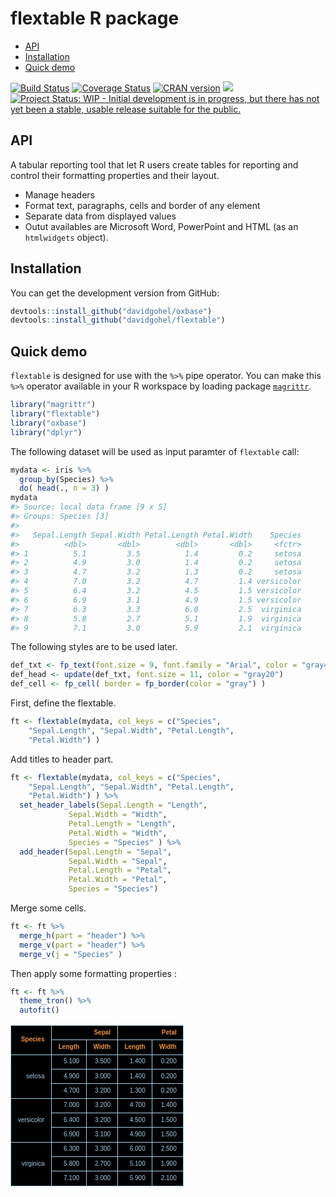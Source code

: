 flextable R package
================

-   [API](#api)
-   [Installation](#installation)
-   [Quick demo](#quick-demo)

<!-- README.md is generated from README.Rmd. Please edit that file -->
[![Build Status](https://travis-ci.org/davidgohel/flextable.svg?branch=master)](https://travis-ci.org/davidgohel/flextable) [![Coverage Status](https://img.shields.io/codecov/c/github/davidgohel/flextable/master.svg)](https://codecov.io/github/davidgohel/flextable?branch=master) [![CRAN version](http://www.r-pkg.org/badges/version/flextable)](https://cran.r-project.org/package=flextable) ![](http://cranlogs.r-pkg.org/badges/grand-total/flextable) [![Project Status: WIP - Initial development is in progress, but there has not yet been a stable, usable release suitable for the public.](http://www.repostatus.org/badges/latest/wip.svg)](http://www.repostatus.org/#wip)

API
---

A tabular reporting tool that let R users create tables for reporting and control their formatting properties and their layout.

-   Manage headers
-   Format text, paragraphs, cells and border of any element
-   Separate data from displayed values
-   Outut availables are Microsoft Word, PowerPoint and HTML (as an `htmlwidgets` object).

Installation
------------

You can get the development version from GitHub:

``` r
devtools::install_github("davidgohel/oxbase")
devtools::install_github("davidgohel/flextable")
```

Quick demo
----------

`flextable` is designed for use with the `%>%` pipe operator. You can make this `%>%` operator available in your R workspace by loading package [`magrittr`](https://cran.r-project.org/package=magrittr).

``` r
library("magrittr")
library("flextable")
library("oxbase")
library("dplyr")
```

The following dataset will be used as input paramter of `flextable` call:

``` r
mydata <- iris %>% 
  group_by(Species) %>% 
  do( head(., n = 3) )
mydata
#> Source: local data frame [9 x 5]
#> Groups: Species [3]
#> 
#>   Sepal.Length Sepal.Width Petal.Length Petal.Width    Species
#>          <dbl>       <dbl>        <dbl>       <dbl>     <fctr>
#> 1          5.1         3.5          1.4         0.2     setosa
#> 2          4.9         3.0          1.4         0.2     setosa
#> 3          4.7         3.2          1.3         0.2     setosa
#> 4          7.0         3.2          4.7         1.4 versicolor
#> 5          6.4         3.2          4.5         1.5 versicolor
#> 6          6.9         3.1          4.9         1.5 versicolor
#> 7          6.3         3.3          6.0         2.5  virginica
#> 8          5.8         2.7          5.1         1.9  virginica
#> 9          7.1         3.0          5.9         2.1  virginica
```

The following styles are to be used later.

``` r
def_txt <- fp_text(font.size = 9, font.family = "Arial", color = "gray40")
def_head <- update(def_txt, font.size = 11, color = "gray20")
def_cell <- fp_cell( border = fp_border(color = "gray") )
```

First, define the flextable.

``` r
ft <- flextable(mydata, col_keys = c("Species", 
    "Sepal.Length", "Sepal.Width", "Petal.Length", 
    "Petal.Width") )
```

Add titles to header part.

``` r
ft <- flextable(mydata, col_keys = c("Species", 
    "Sepal.Length", "Sepal.Width", "Petal.Length", 
    "Petal.Width") ) %>%
  set_header_labels(Sepal.Length = "Length", 
             Sepal.Width = "Width",
             Petal.Length = "Length",
             Petal.Width = "Width", 
             Species = "Species" ) %>%
  add_header(Sepal.Length = "Sepal", 
             Sepal.Width = "Sepal",
             Petal.Length = "Petal",
             Petal.Width = "Petal", 
             Species = "Species") 
```

Merge some cells.

``` r
ft <- ft %>% 
  merge_h(part = "header") %>% 
  merge_v(part = "header") %>% 
  merge_v(j = "Species" ) 
```

Then apply some formatting properties :

``` r
ft <- ft %>% 
  theme_tron() %>% 
  autofit() 
```

<table class="tabwid">
<col width="55">
<col width="46">
<col width="40">
<col width="46">
<col width="40">
<thead>
<tr>
<td rowspan="2" class="cd86c2cabaccff902b15ac957451e7e4b">
<p style="margin:0pt;text-align:right;border-bottom: 0pt solid rgba(0,0,0,1.00);border-top: 0pt solid rgba(0,0,0,1.00);border-left: 0pt solid rgba(0,0,0,1.00);border-right: 0pt solid rgba(0,0,0,1.00);padding-top:2pt;padding-bottom:2pt;padding-left:2pt;padding-right:2pt;background-color:transparent;">
<span style="font-family:'Arial';color:rgba(236,147,70,1.00);font-size:10px;font-style:normal;font-weight:bold;text-decoration:none;background-color:transparent;">Species</span>
</p>
</td>
<td colspan="2" class="cd86c2cabaccff902b15ac957451e7e4b">
<p style="margin:0pt;text-align:right;border-bottom: 0pt solid rgba(0,0,0,1.00);border-top: 0pt solid rgba(0,0,0,1.00);border-left: 0pt solid rgba(0,0,0,1.00);border-right: 0pt solid rgba(0,0,0,1.00);padding-top:2pt;padding-bottom:2pt;padding-left:2pt;padding-right:2pt;background-color:transparent;">
<span style="font-family:'Arial';color:rgba(236,147,70,1.00);font-size:10px;font-style:normal;font-weight:bold;text-decoration:none;background-color:transparent;">Sepal</span>
</p>
</td>
<td colspan="2" class="cd86c2cabaccff902b15ac957451e7e4b">
<p style="margin:0pt;text-align:right;border-bottom: 0pt solid rgba(0,0,0,1.00);border-top: 0pt solid rgba(0,0,0,1.00);border-left: 0pt solid rgba(0,0,0,1.00);border-right: 0pt solid rgba(0,0,0,1.00);padding-top:2pt;padding-bottom:2pt;padding-left:2pt;padding-right:2pt;background-color:transparent;">
<span style="font-family:'Arial';color:rgba(236,147,70,1.00);font-size:10px;font-style:normal;font-weight:bold;text-decoration:none;background-color:transparent;">Petal</span>
</p>
</td>
</tr>
<tr>
<td class="cd86c2cabaccff902b15ac957451e7e4b">
<p style="margin:0pt;text-align:right;border-bottom: 0pt solid rgba(0,0,0,1.00);border-top: 0pt solid rgba(0,0,0,1.00);border-left: 0pt solid rgba(0,0,0,1.00);border-right: 0pt solid rgba(0,0,0,1.00);padding-top:2pt;padding-bottom:2pt;padding-left:2pt;padding-right:2pt;background-color:transparent;">
<span style="font-family:'Arial';color:rgba(236,147,70,1.00);font-size:10px;font-style:normal;font-weight:bold;text-decoration:none;background-color:transparent;">Length</span>
</p>
</td>
<td class="cd86c2cabaccff902b15ac957451e7e4b">
<p style="margin:0pt;text-align:right;border-bottom: 0pt solid rgba(0,0,0,1.00);border-top: 0pt solid rgba(0,0,0,1.00);border-left: 0pt solid rgba(0,0,0,1.00);border-right: 0pt solid rgba(0,0,0,1.00);padding-top:2pt;padding-bottom:2pt;padding-left:2pt;padding-right:2pt;background-color:transparent;">
<span style="font-family:'Arial';color:rgba(236,147,70,1.00);font-size:10px;font-style:normal;font-weight:bold;text-decoration:none;background-color:transparent;">Width</span>
</p>
</td>
<td class="cd86c2cabaccff902b15ac957451e7e4b">
<p style="margin:0pt;text-align:right;border-bottom: 0pt solid rgba(0,0,0,1.00);border-top: 0pt solid rgba(0,0,0,1.00);border-left: 0pt solid rgba(0,0,0,1.00);border-right: 0pt solid rgba(0,0,0,1.00);padding-top:2pt;padding-bottom:2pt;padding-left:2pt;padding-right:2pt;background-color:transparent;">
<span style="font-family:'Arial';color:rgba(236,147,70,1.00);font-size:10px;font-style:normal;font-weight:bold;text-decoration:none;background-color:transparent;">Length</span>
</p>
</td>
<td class="cd86c2cabaccff902b15ac957451e7e4b">
<p style="margin:0pt;text-align:right;border-bottom: 0pt solid rgba(0,0,0,1.00);border-top: 0pt solid rgba(0,0,0,1.00);border-left: 0pt solid rgba(0,0,0,1.00);border-right: 0pt solid rgba(0,0,0,1.00);padding-top:2pt;padding-bottom:2pt;padding-left:2pt;padding-right:2pt;background-color:transparent;">
<span style="font-family:'Arial';color:rgba(236,147,70,1.00);font-size:10px;font-style:normal;font-weight:bold;text-decoration:none;background-color:transparent;">Width</span>
</p>
</td>
</tr>
</thead>
<tbody>
<tr>
<td rowspan="3" class="cd86c2cabaccff902b15ac957451e7e4b">
<p style="margin:0pt;text-align:right;border-bottom: 0pt solid rgba(0,0,0,1.00);border-top: 0pt solid rgba(0,0,0,1.00);border-left: 0pt solid rgba(0,0,0,1.00);border-right: 0pt solid rgba(0,0,0,1.00);padding-top:2pt;padding-bottom:2pt;padding-left:2pt;padding-right:2pt;background-color:transparent;">
<span style="font-family:'Arial';color:rgba(164,206,229,1.00);font-size:10px;font-style:normal;font-weight:normal;text-decoration:none;background-color:transparent;">setosa</span>
</p>
</td>
<td class="cd86c2cabaccff902b15ac957451e7e4b">
<p style="margin:0pt;text-align:right;border-bottom: 0pt solid rgba(0,0,0,1.00);border-top: 0pt solid rgba(0,0,0,1.00);border-left: 0pt solid rgba(0,0,0,1.00);border-right: 0pt solid rgba(0,0,0,1.00);padding-top:2pt;padding-bottom:2pt;padding-left:2pt;padding-right:2pt;background-color:transparent;">
<span style="font-family:'Arial';color:rgba(164,206,229,1.00);font-size:10px;font-style:normal;font-weight:normal;text-decoration:none;background-color:transparent;">5.100</span>
</p>
</td>
<td class="cd86c2cabaccff902b15ac957451e7e4b">
<p style="margin:0pt;text-align:right;border-bottom: 0pt solid rgba(0,0,0,1.00);border-top: 0pt solid rgba(0,0,0,1.00);border-left: 0pt solid rgba(0,0,0,1.00);border-right: 0pt solid rgba(0,0,0,1.00);padding-top:2pt;padding-bottom:2pt;padding-left:2pt;padding-right:2pt;background-color:transparent;">
<span style="font-family:'Arial';color:rgba(164,206,229,1.00);font-size:10px;font-style:normal;font-weight:normal;text-decoration:none;background-color:transparent;">3.500</span>
</p>
</td>
<td class="cd86c2cabaccff902b15ac957451e7e4b">
<p style="margin:0pt;text-align:right;border-bottom: 0pt solid rgba(0,0,0,1.00);border-top: 0pt solid rgba(0,0,0,1.00);border-left: 0pt solid rgba(0,0,0,1.00);border-right: 0pt solid rgba(0,0,0,1.00);padding-top:2pt;padding-bottom:2pt;padding-left:2pt;padding-right:2pt;background-color:transparent;">
<span style="font-family:'Arial';color:rgba(164,206,229,1.00);font-size:10px;font-style:normal;font-weight:normal;text-decoration:none;background-color:transparent;">1.400</span>
</p>
</td>
<td class="cd86c2cabaccff902b15ac957451e7e4b">
<p style="margin:0pt;text-align:right;border-bottom: 0pt solid rgba(0,0,0,1.00);border-top: 0pt solid rgba(0,0,0,1.00);border-left: 0pt solid rgba(0,0,0,1.00);border-right: 0pt solid rgba(0,0,0,1.00);padding-top:2pt;padding-bottom:2pt;padding-left:2pt;padding-right:2pt;background-color:transparent;">
<span style="font-family:'Arial';color:rgba(164,206,229,1.00);font-size:10px;font-style:normal;font-weight:normal;text-decoration:none;background-color:transparent;">0.200</span>
</p>
</td>
</tr>
<tr>
<td class="cd86c2cabaccff902b15ac957451e7e4b">
<p style="margin:0pt;text-align:right;border-bottom: 0pt solid rgba(0,0,0,1.00);border-top: 0pt solid rgba(0,0,0,1.00);border-left: 0pt solid rgba(0,0,0,1.00);border-right: 0pt solid rgba(0,0,0,1.00);padding-top:2pt;padding-bottom:2pt;padding-left:2pt;padding-right:2pt;background-color:transparent;">
<span style="font-family:'Arial';color:rgba(164,206,229,1.00);font-size:10px;font-style:normal;font-weight:normal;text-decoration:none;background-color:transparent;">4.900</span>
</p>
</td>
<td class="cd86c2cabaccff902b15ac957451e7e4b">
<p style="margin:0pt;text-align:right;border-bottom: 0pt solid rgba(0,0,0,1.00);border-top: 0pt solid rgba(0,0,0,1.00);border-left: 0pt solid rgba(0,0,0,1.00);border-right: 0pt solid rgba(0,0,0,1.00);padding-top:2pt;padding-bottom:2pt;padding-left:2pt;padding-right:2pt;background-color:transparent;">
<span style="font-family:'Arial';color:rgba(164,206,229,1.00);font-size:10px;font-style:normal;font-weight:normal;text-decoration:none;background-color:transparent;">3.000</span>
</p>
</td>
<td class="cd86c2cabaccff902b15ac957451e7e4b">
<p style="margin:0pt;text-align:right;border-bottom: 0pt solid rgba(0,0,0,1.00);border-top: 0pt solid rgba(0,0,0,1.00);border-left: 0pt solid rgba(0,0,0,1.00);border-right: 0pt solid rgba(0,0,0,1.00);padding-top:2pt;padding-bottom:2pt;padding-left:2pt;padding-right:2pt;background-color:transparent;">
<span style="font-family:'Arial';color:rgba(164,206,229,1.00);font-size:10px;font-style:normal;font-weight:normal;text-decoration:none;background-color:transparent;">1.400</span>
</p>
</td>
<td class="cd86c2cabaccff902b15ac957451e7e4b">
<p style="margin:0pt;text-align:right;border-bottom: 0pt solid rgba(0,0,0,1.00);border-top: 0pt solid rgba(0,0,0,1.00);border-left: 0pt solid rgba(0,0,0,1.00);border-right: 0pt solid rgba(0,0,0,1.00);padding-top:2pt;padding-bottom:2pt;padding-left:2pt;padding-right:2pt;background-color:transparent;">
<span style="font-family:'Arial';color:rgba(164,206,229,1.00);font-size:10px;font-style:normal;font-weight:normal;text-decoration:none;background-color:transparent;">0.200</span>
</p>
</td>
</tr>
<tr>
<td class="cd86c2cabaccff902b15ac957451e7e4b">
<p style="margin:0pt;text-align:right;border-bottom: 0pt solid rgba(0,0,0,1.00);border-top: 0pt solid rgba(0,0,0,1.00);border-left: 0pt solid rgba(0,0,0,1.00);border-right: 0pt solid rgba(0,0,0,1.00);padding-top:2pt;padding-bottom:2pt;padding-left:2pt;padding-right:2pt;background-color:transparent;">
<span style="font-family:'Arial';color:rgba(164,206,229,1.00);font-size:10px;font-style:normal;font-weight:normal;text-decoration:none;background-color:transparent;">4.700</span>
</p>
</td>
<td class="cd86c2cabaccff902b15ac957451e7e4b">
<p style="margin:0pt;text-align:right;border-bottom: 0pt solid rgba(0,0,0,1.00);border-top: 0pt solid rgba(0,0,0,1.00);border-left: 0pt solid rgba(0,0,0,1.00);border-right: 0pt solid rgba(0,0,0,1.00);padding-top:2pt;padding-bottom:2pt;padding-left:2pt;padding-right:2pt;background-color:transparent;">
<span style="font-family:'Arial';color:rgba(164,206,229,1.00);font-size:10px;font-style:normal;font-weight:normal;text-decoration:none;background-color:transparent;">3.200</span>
</p>
</td>
<td class="cd86c2cabaccff902b15ac957451e7e4b">
<p style="margin:0pt;text-align:right;border-bottom: 0pt solid rgba(0,0,0,1.00);border-top: 0pt solid rgba(0,0,0,1.00);border-left: 0pt solid rgba(0,0,0,1.00);border-right: 0pt solid rgba(0,0,0,1.00);padding-top:2pt;padding-bottom:2pt;padding-left:2pt;padding-right:2pt;background-color:transparent;">
<span style="font-family:'Arial';color:rgba(164,206,229,1.00);font-size:10px;font-style:normal;font-weight:normal;text-decoration:none;background-color:transparent;">1.300</span>
</p>
</td>
<td class="cd86c2cabaccff902b15ac957451e7e4b">
<p style="margin:0pt;text-align:right;border-bottom: 0pt solid rgba(0,0,0,1.00);border-top: 0pt solid rgba(0,0,0,1.00);border-left: 0pt solid rgba(0,0,0,1.00);border-right: 0pt solid rgba(0,0,0,1.00);padding-top:2pt;padding-bottom:2pt;padding-left:2pt;padding-right:2pt;background-color:transparent;">
<span style="font-family:'Arial';color:rgba(164,206,229,1.00);font-size:10px;font-style:normal;font-weight:normal;text-decoration:none;background-color:transparent;">0.200</span>
</p>
</td>
</tr>
<tr>
<td rowspan="3" class="cd86c2cabaccff902b15ac957451e7e4b">
<p style="margin:0pt;text-align:right;border-bottom: 0pt solid rgba(0,0,0,1.00);border-top: 0pt solid rgba(0,0,0,1.00);border-left: 0pt solid rgba(0,0,0,1.00);border-right: 0pt solid rgba(0,0,0,1.00);padding-top:2pt;padding-bottom:2pt;padding-left:2pt;padding-right:2pt;background-color:transparent;">
<span style="font-family:'Arial';color:rgba(164,206,229,1.00);font-size:10px;font-style:normal;font-weight:normal;text-decoration:none;background-color:transparent;">versicolor</span>
</p>
</td>
<td class="cd86c2cabaccff902b15ac957451e7e4b">
<p style="margin:0pt;text-align:right;border-bottom: 0pt solid rgba(0,0,0,1.00);border-top: 0pt solid rgba(0,0,0,1.00);border-left: 0pt solid rgba(0,0,0,1.00);border-right: 0pt solid rgba(0,0,0,1.00);padding-top:2pt;padding-bottom:2pt;padding-left:2pt;padding-right:2pt;background-color:transparent;">
<span style="font-family:'Arial';color:rgba(164,206,229,1.00);font-size:10px;font-style:normal;font-weight:normal;text-decoration:none;background-color:transparent;">7.000</span>
</p>
</td>
<td class="cd86c2cabaccff902b15ac957451e7e4b">
<p style="margin:0pt;text-align:right;border-bottom: 0pt solid rgba(0,0,0,1.00);border-top: 0pt solid rgba(0,0,0,1.00);border-left: 0pt solid rgba(0,0,0,1.00);border-right: 0pt solid rgba(0,0,0,1.00);padding-top:2pt;padding-bottom:2pt;padding-left:2pt;padding-right:2pt;background-color:transparent;">
<span style="font-family:'Arial';color:rgba(164,206,229,1.00);font-size:10px;font-style:normal;font-weight:normal;text-decoration:none;background-color:transparent;">3.200</span>
</p>
</td>
<td class="cd86c2cabaccff902b15ac957451e7e4b">
<p style="margin:0pt;text-align:right;border-bottom: 0pt solid rgba(0,0,0,1.00);border-top: 0pt solid rgba(0,0,0,1.00);border-left: 0pt solid rgba(0,0,0,1.00);border-right: 0pt solid rgba(0,0,0,1.00);padding-top:2pt;padding-bottom:2pt;padding-left:2pt;padding-right:2pt;background-color:transparent;">
<span style="font-family:'Arial';color:rgba(164,206,229,1.00);font-size:10px;font-style:normal;font-weight:normal;text-decoration:none;background-color:transparent;">4.700</span>
</p>
</td>
<td class="cd86c2cabaccff902b15ac957451e7e4b">
<p style="margin:0pt;text-align:right;border-bottom: 0pt solid rgba(0,0,0,1.00);border-top: 0pt solid rgba(0,0,0,1.00);border-left: 0pt solid rgba(0,0,0,1.00);border-right: 0pt solid rgba(0,0,0,1.00);padding-top:2pt;padding-bottom:2pt;padding-left:2pt;padding-right:2pt;background-color:transparent;">
<span style="font-family:'Arial';color:rgba(164,206,229,1.00);font-size:10px;font-style:normal;font-weight:normal;text-decoration:none;background-color:transparent;">1.400</span>
</p>
</td>
</tr>
<tr>
<td class="cd86c2cabaccff902b15ac957451e7e4b">
<p style="margin:0pt;text-align:right;border-bottom: 0pt solid rgba(0,0,0,1.00);border-top: 0pt solid rgba(0,0,0,1.00);border-left: 0pt solid rgba(0,0,0,1.00);border-right: 0pt solid rgba(0,0,0,1.00);padding-top:2pt;padding-bottom:2pt;padding-left:2pt;padding-right:2pt;background-color:transparent;">
<span style="font-family:'Arial';color:rgba(164,206,229,1.00);font-size:10px;font-style:normal;font-weight:normal;text-decoration:none;background-color:transparent;">6.400</span>
</p>
</td>
<td class="cd86c2cabaccff902b15ac957451e7e4b">
<p style="margin:0pt;text-align:right;border-bottom: 0pt solid rgba(0,0,0,1.00);border-top: 0pt solid rgba(0,0,0,1.00);border-left: 0pt solid rgba(0,0,0,1.00);border-right: 0pt solid rgba(0,0,0,1.00);padding-top:2pt;padding-bottom:2pt;padding-left:2pt;padding-right:2pt;background-color:transparent;">
<span style="font-family:'Arial';color:rgba(164,206,229,1.00);font-size:10px;font-style:normal;font-weight:normal;text-decoration:none;background-color:transparent;">3.200</span>
</p>
</td>
<td class="cd86c2cabaccff902b15ac957451e7e4b">
<p style="margin:0pt;text-align:right;border-bottom: 0pt solid rgba(0,0,0,1.00);border-top: 0pt solid rgba(0,0,0,1.00);border-left: 0pt solid rgba(0,0,0,1.00);border-right: 0pt solid rgba(0,0,0,1.00);padding-top:2pt;padding-bottom:2pt;padding-left:2pt;padding-right:2pt;background-color:transparent;">
<span style="font-family:'Arial';color:rgba(164,206,229,1.00);font-size:10px;font-style:normal;font-weight:normal;text-decoration:none;background-color:transparent;">4.500</span>
</p>
</td>
<td class="cd86c2cabaccff902b15ac957451e7e4b">
<p style="margin:0pt;text-align:right;border-bottom: 0pt solid rgba(0,0,0,1.00);border-top: 0pt solid rgba(0,0,0,1.00);border-left: 0pt solid rgba(0,0,0,1.00);border-right: 0pt solid rgba(0,0,0,1.00);padding-top:2pt;padding-bottom:2pt;padding-left:2pt;padding-right:2pt;background-color:transparent;">
<span style="font-family:'Arial';color:rgba(164,206,229,1.00);font-size:10px;font-style:normal;font-weight:normal;text-decoration:none;background-color:transparent;">1.500</span>
</p>
</td>
</tr>
<tr>
<td class="cd86c2cabaccff902b15ac957451e7e4b">
<p style="margin:0pt;text-align:right;border-bottom: 0pt solid rgba(0,0,0,1.00);border-top: 0pt solid rgba(0,0,0,1.00);border-left: 0pt solid rgba(0,0,0,1.00);border-right: 0pt solid rgba(0,0,0,1.00);padding-top:2pt;padding-bottom:2pt;padding-left:2pt;padding-right:2pt;background-color:transparent;">
<span style="font-family:'Arial';color:rgba(164,206,229,1.00);font-size:10px;font-style:normal;font-weight:normal;text-decoration:none;background-color:transparent;">6.900</span>
</p>
</td>
<td class="cd86c2cabaccff902b15ac957451e7e4b">
<p style="margin:0pt;text-align:right;border-bottom: 0pt solid rgba(0,0,0,1.00);border-top: 0pt solid rgba(0,0,0,1.00);border-left: 0pt solid rgba(0,0,0,1.00);border-right: 0pt solid rgba(0,0,0,1.00);padding-top:2pt;padding-bottom:2pt;padding-left:2pt;padding-right:2pt;background-color:transparent;">
<span style="font-family:'Arial';color:rgba(164,206,229,1.00);font-size:10px;font-style:normal;font-weight:normal;text-decoration:none;background-color:transparent;">3.100</span>
</p>
</td>
<td class="cd86c2cabaccff902b15ac957451e7e4b">
<p style="margin:0pt;text-align:right;border-bottom: 0pt solid rgba(0,0,0,1.00);border-top: 0pt solid rgba(0,0,0,1.00);border-left: 0pt solid rgba(0,0,0,1.00);border-right: 0pt solid rgba(0,0,0,1.00);padding-top:2pt;padding-bottom:2pt;padding-left:2pt;padding-right:2pt;background-color:transparent;">
<span style="font-family:'Arial';color:rgba(164,206,229,1.00);font-size:10px;font-style:normal;font-weight:normal;text-decoration:none;background-color:transparent;">4.900</span>
</p>
</td>
<td class="cd86c2cabaccff902b15ac957451e7e4b">
<p style="margin:0pt;text-align:right;border-bottom: 0pt solid rgba(0,0,0,1.00);border-top: 0pt solid rgba(0,0,0,1.00);border-left: 0pt solid rgba(0,0,0,1.00);border-right: 0pt solid rgba(0,0,0,1.00);padding-top:2pt;padding-bottom:2pt;padding-left:2pt;padding-right:2pt;background-color:transparent;">
<span style="font-family:'Arial';color:rgba(164,206,229,1.00);font-size:10px;font-style:normal;font-weight:normal;text-decoration:none;background-color:transparent;">1.500</span>
</p>
</td>
</tr>
<tr>
<td rowspan="3" class="cd86c2cabaccff902b15ac957451e7e4b">
<p style="margin:0pt;text-align:right;border-bottom: 0pt solid rgba(0,0,0,1.00);border-top: 0pt solid rgba(0,0,0,1.00);border-left: 0pt solid rgba(0,0,0,1.00);border-right: 0pt solid rgba(0,0,0,1.00);padding-top:2pt;padding-bottom:2pt;padding-left:2pt;padding-right:2pt;background-color:transparent;">
<span style="font-family:'Arial';color:rgba(164,206,229,1.00);font-size:10px;font-style:normal;font-weight:normal;text-decoration:none;background-color:transparent;">virginica</span>
</p>
</td>
<td class="cd86c2cabaccff902b15ac957451e7e4b">
<p style="margin:0pt;text-align:right;border-bottom: 0pt solid rgba(0,0,0,1.00);border-top: 0pt solid rgba(0,0,0,1.00);border-left: 0pt solid rgba(0,0,0,1.00);border-right: 0pt solid rgba(0,0,0,1.00);padding-top:2pt;padding-bottom:2pt;padding-left:2pt;padding-right:2pt;background-color:transparent;">
<span style="font-family:'Arial';color:rgba(164,206,229,1.00);font-size:10px;font-style:normal;font-weight:normal;text-decoration:none;background-color:transparent;">6.300</span>
</p>
</td>
<td class="cd86c2cabaccff902b15ac957451e7e4b">
<p style="margin:0pt;text-align:right;border-bottom: 0pt solid rgba(0,0,0,1.00);border-top: 0pt solid rgba(0,0,0,1.00);border-left: 0pt solid rgba(0,0,0,1.00);border-right: 0pt solid rgba(0,0,0,1.00);padding-top:2pt;padding-bottom:2pt;padding-left:2pt;padding-right:2pt;background-color:transparent;">
<span style="font-family:'Arial';color:rgba(164,206,229,1.00);font-size:10px;font-style:normal;font-weight:normal;text-decoration:none;background-color:transparent;">3.300</span>
</p>
</td>
<td class="cd86c2cabaccff902b15ac957451e7e4b">
<p style="margin:0pt;text-align:right;border-bottom: 0pt solid rgba(0,0,0,1.00);border-top: 0pt solid rgba(0,0,0,1.00);border-left: 0pt solid rgba(0,0,0,1.00);border-right: 0pt solid rgba(0,0,0,1.00);padding-top:2pt;padding-bottom:2pt;padding-left:2pt;padding-right:2pt;background-color:transparent;">
<span style="font-family:'Arial';color:rgba(164,206,229,1.00);font-size:10px;font-style:normal;font-weight:normal;text-decoration:none;background-color:transparent;">6.000</span>
</p>
</td>
<td class="cd86c2cabaccff902b15ac957451e7e4b">
<p style="margin:0pt;text-align:right;border-bottom: 0pt solid rgba(0,0,0,1.00);border-top: 0pt solid rgba(0,0,0,1.00);border-left: 0pt solid rgba(0,0,0,1.00);border-right: 0pt solid rgba(0,0,0,1.00);padding-top:2pt;padding-bottom:2pt;padding-left:2pt;padding-right:2pt;background-color:transparent;">
<span style="font-family:'Arial';color:rgba(164,206,229,1.00);font-size:10px;font-style:normal;font-weight:normal;text-decoration:none;background-color:transparent;">2.500</span>
</p>
</td>
</tr>
<tr>
<td class="cd86c2cabaccff902b15ac957451e7e4b">
<p style="margin:0pt;text-align:right;border-bottom: 0pt solid rgba(0,0,0,1.00);border-top: 0pt solid rgba(0,0,0,1.00);border-left: 0pt solid rgba(0,0,0,1.00);border-right: 0pt solid rgba(0,0,0,1.00);padding-top:2pt;padding-bottom:2pt;padding-left:2pt;padding-right:2pt;background-color:transparent;">
<span style="font-family:'Arial';color:rgba(164,206,229,1.00);font-size:10px;font-style:normal;font-weight:normal;text-decoration:none;background-color:transparent;">5.800</span>
</p>
</td>
<td class="cd86c2cabaccff902b15ac957451e7e4b">
<p style="margin:0pt;text-align:right;border-bottom: 0pt solid rgba(0,0,0,1.00);border-top: 0pt solid rgba(0,0,0,1.00);border-left: 0pt solid rgba(0,0,0,1.00);border-right: 0pt solid rgba(0,0,0,1.00);padding-top:2pt;padding-bottom:2pt;padding-left:2pt;padding-right:2pt;background-color:transparent;">
<span style="font-family:'Arial';color:rgba(164,206,229,1.00);font-size:10px;font-style:normal;font-weight:normal;text-decoration:none;background-color:transparent;">2.700</span>
</p>
</td>
<td class="cd86c2cabaccff902b15ac957451e7e4b">
<p style="margin:0pt;text-align:right;border-bottom: 0pt solid rgba(0,0,0,1.00);border-top: 0pt solid rgba(0,0,0,1.00);border-left: 0pt solid rgba(0,0,0,1.00);border-right: 0pt solid rgba(0,0,0,1.00);padding-top:2pt;padding-bottom:2pt;padding-left:2pt;padding-right:2pt;background-color:transparent;">
<span style="font-family:'Arial';color:rgba(164,206,229,1.00);font-size:10px;font-style:normal;font-weight:normal;text-decoration:none;background-color:transparent;">5.100</span>
</p>
</td>
<td class="cd86c2cabaccff902b15ac957451e7e4b">
<p style="margin:0pt;text-align:right;border-bottom: 0pt solid rgba(0,0,0,1.00);border-top: 0pt solid rgba(0,0,0,1.00);border-left: 0pt solid rgba(0,0,0,1.00);border-right: 0pt solid rgba(0,0,0,1.00);padding-top:2pt;padding-bottom:2pt;padding-left:2pt;padding-right:2pt;background-color:transparent;">
<span style="font-family:'Arial';color:rgba(164,206,229,1.00);font-size:10px;font-style:normal;font-weight:normal;text-decoration:none;background-color:transparent;">1.900</span>
</p>
</td>
</tr>
<tr>
<td class="cd86c2cabaccff902b15ac957451e7e4b">
<p style="margin:0pt;text-align:right;border-bottom: 0pt solid rgba(0,0,0,1.00);border-top: 0pt solid rgba(0,0,0,1.00);border-left: 0pt solid rgba(0,0,0,1.00);border-right: 0pt solid rgba(0,0,0,1.00);padding-top:2pt;padding-bottom:2pt;padding-left:2pt;padding-right:2pt;background-color:transparent;">
<span style="font-family:'Arial';color:rgba(164,206,229,1.00);font-size:10px;font-style:normal;font-weight:normal;text-decoration:none;background-color:transparent;">7.100</span>
</p>
</td>
<td class="cd86c2cabaccff902b15ac957451e7e4b">
<p style="margin:0pt;text-align:right;border-bottom: 0pt solid rgba(0,0,0,1.00);border-top: 0pt solid rgba(0,0,0,1.00);border-left: 0pt solid rgba(0,0,0,1.00);border-right: 0pt solid rgba(0,0,0,1.00);padding-top:2pt;padding-bottom:2pt;padding-left:2pt;padding-right:2pt;background-color:transparent;">
<span style="font-family:'Arial';color:rgba(164,206,229,1.00);font-size:10px;font-style:normal;font-weight:normal;text-decoration:none;background-color:transparent;">3.000</span>
</p>
</td>
<td class="cd86c2cabaccff902b15ac957451e7e4b">
<p style="margin:0pt;text-align:right;border-bottom: 0pt solid rgba(0,0,0,1.00);border-top: 0pt solid rgba(0,0,0,1.00);border-left: 0pt solid rgba(0,0,0,1.00);border-right: 0pt solid rgba(0,0,0,1.00);padding-top:2pt;padding-bottom:2pt;padding-left:2pt;padding-right:2pt;background-color:transparent;">
<span style="font-family:'Arial';color:rgba(164,206,229,1.00);font-size:10px;font-style:normal;font-weight:normal;text-decoration:none;background-color:transparent;">5.900</span>
</p>
</td>
<td class="cd86c2cabaccff902b15ac957451e7e4b">
<p style="margin:0pt;text-align:right;border-bottom: 0pt solid rgba(0,0,0,1.00);border-top: 0pt solid rgba(0,0,0,1.00);border-left: 0pt solid rgba(0,0,0,1.00);border-right: 0pt solid rgba(0,0,0,1.00);padding-top:2pt;padding-bottom:2pt;padding-left:2pt;padding-right:2pt;background-color:transparent;">
<span style="font-family:'Arial';color:rgba(164,206,229,1.00);font-size:10px;font-style:normal;font-weight:normal;text-decoration:none;background-color:transparent;">2.100</span>
</p>
</td>
</tr>
</tbody>
</table>
<style> .cd23329214b05229bf7576dfa7e46ed67{border-bottom: 0pt solid rgba(0,0,0,1.00);border-top: 0pt solid rgba(0,0,0,1.00);border-left: 0pt solid rgba(0,0,0,1.00);border-right: 0pt solid rgba(0,0,0,1.00);background-color:transparent;margin-top:0pt;margin-bottom:0pt;margin-left:0pt;margin-right:0pt;vertical-align:middle;}.c7ce5fb6a0ff19b146f5bba807fd4f396{border-bottom: 1pt solid rgba(0,0,0,1.00);border-top: 1pt solid rgba(0,0,0,1.00);border-left: 1pt solid rgba(0,0,0,1.00);border-right: 1pt solid rgba(0,0,0,1.00);background-color:transparent;margin-top:0pt;margin-bottom:0pt;margin-left:0pt;margin-right:0pt;vertical-align:middle;}.c434bb7769054949cda25732a9057647a{border-bottom: 1pt solid rgba(164,206,229,1.00);border-top: 1pt solid rgba(164,206,229,1.00);border-left: 1pt solid rgba(164,206,229,1.00);border-right: 1pt solid rgba(164,206,229,1.00);background-color:transparent;margin-top:0pt;margin-bottom:0pt;margin-left:0pt;margin-right:0pt;vertical-align:middle;}.cd86c2cabaccff902b15ac957451e7e4b{border-bottom: 1pt solid rgba(164,206,229,1.00);border-top: 1pt solid rgba(164,206,229,1.00);border-left: 1pt solid rgba(164,206,229,1.00);border-right: 1pt solid rgba(164,206,229,1.00);background-color:rgba(0,0,0,1.00);margin-top:0pt;margin-bottom:0pt;margin-left:0pt;margin-right:0pt;vertical-align:middle;}.cd23329214b05229bf7576dfa7e46ed67{border-bottom: 0pt solid rgba(0,0,0,1.00);border-top: 0pt solid rgba(0,0,0,1.00);border-left: 0pt solid rgba(0,0,0,1.00);border-right: 0pt solid rgba(0,0,0,1.00);background-color:transparent;margin-top:0pt;margin-bottom:0pt;margin-left:0pt;margin-right:0pt;vertical-align:middle;}.c7ce5fb6a0ff19b146f5bba807fd4f396{border-bottom: 1pt solid rgba(0,0,0,1.00);border-top: 1pt solid rgba(0,0,0,1.00);border-left: 1pt solid rgba(0,0,0,1.00);border-right: 1pt solid rgba(0,0,0,1.00);background-color:transparent;margin-top:0pt;margin-bottom:0pt;margin-left:0pt;margin-right:0pt;vertical-align:middle;}.c434bb7769054949cda25732a9057647a{border-bottom: 1pt solid rgba(164,206,229,1.00);border-top: 1pt solid rgba(164,206,229,1.00);border-left: 1pt solid rgba(164,206,229,1.00);border-right: 1pt solid rgba(164,206,229,1.00);background-color:transparent;margin-top:0pt;margin-bottom:0pt;margin-left:0pt;margin-right:0pt;vertical-align:middle;}.cd86c2cabaccff902b15ac957451e7e4b{border-bottom: 1pt solid rgba(164,206,229,1.00);border-top: 1pt solid rgba(164,206,229,1.00);border-left: 1pt solid rgba(164,206,229,1.00);border-right: 1pt solid rgba(164,206,229,1.00);background-color:rgba(0,0,0,1.00);margin-top:0pt;margin-bottom:0pt;margin-left:0pt;margin-right:0pt;vertical-align:middle;} </style>
